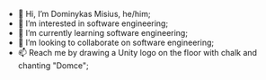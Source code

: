 - 👋 Hi, I’m Dominykas Misius, he/him;
- 👀 I’m interested in software engineering;
- 🌱 I’m currently learning software engineering;
- 💞️ I’m looking to collaborate on software engineering;
- 📫 Reach me by drawing a Unity logo on the floor with chalk and chanting "Domce";

<!---
D0m1s/D0m1s is a ✨ special ✨ repository because its `README.md` (this file) appears on your GitHub profile.
You can click the Preview link to take a look at your changes.
--->
